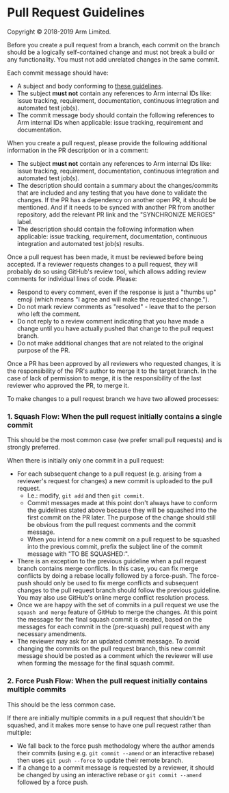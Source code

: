 # Pull Request Guidelines

Copyright © 2018-2019 Arm Limited.

Before you create a pull request from a branch, each commit on the branch
should be a logically self-contained change and must not break a build or any
functionality. You must not add unrelated changes in the same commit.

Each commit message should have:
* A subject and body conforming to [these guidelines][commit-message-guidelines].
* The subject **must not** contain any references to Arm internal IDs like: issue
  tracking, requirement, documentation, continuous integration and automated
  test job(s).
* The commit message body should contain the following references to Arm internal
  IDs when applicable: issue tracking, requirement and documentation.

When you create a pull request, please provide the following additional
information in the PR description or in a comment:
* The subject **must not** contain any references to Arm internal IDs like: issue
  tracking, requirement, documentation, continuous integration and automated
  test job(s).
* The description should contain a summary about the changes/commits that are
  included and any testing that you have done to validate the changes. If the PR
  has a dependency on another open PR, it should be mentioned. And if it needs to
  be synced with another PR from another repository, add the relevant PR link and
  the "SYNCHRONIZE MERGES" label.
* The description should contain the following information when applicable:
  issue tracking, requirement, documentation, continuous integration and
  automated test job(s) results.

Once a pull request has been made, it must be reviewed before being accepted.
If a reviewer requests changes to a pull request, they will probably do so
using GitHub's review tool, which allows adding review comments for individual
lines of code. Please:
* Respond to every comment, even if the response is just a "thumbs up" emoji
  (which means "I agree and will make the requested change.").
* Do not mark review comments as "resolved" - leave that to the person who
  left the comment.
* Do not reply to a review comment indicating that you have made a change until
  you have actually pushed that change to the pull request branch.
* Do not make additional changes that are not related to the original purpose
  of the PR.
  
Once a PR has been approved by all reviewers who requested changes, it is the
responsibility of the PR's author to merge it to the target branch. In the
case of lack of permission to merge, it is the responsibility of the last
reviewer who approved the PR, to merge it.

To make changes to a pull request branch we have two allowed processes:

### 1. Squash Flow: When the pull request initially contains a single commit

This should be the most common case (we prefer small pull requests) and is
strongly preferred.

When there is initially only one commit in a pull request:
* For each subsequent change to a pull request (e.g. arising from a reviewer's
  request for changes) a new commit is uploaded to the pull request.
  * I.e.: modify, `git add` and then `git commit`.
  * Commit messages made at this point don't always have to conform the
    guidelines stated above because they will be squashed into the first commit
    on the PR later. The purpose of the change should still be obvious from the
    pull request comments and the commit message.
  * When you intend for a new commit on a pull request to be squashed into the
    previous commit, prefix the subject line of the commit message with "TO BE
    SQUASHED:".
* There is an exception to the previous guideline when a pull request branch
  contains merge conflicts. In this case, you can fix merge conflicts
  by doing a rebase locally followed by a force-push. The force-push should
  only be used to fix merge conflicts and subsequent changes to the pull
  request branch should follow the previous guideline. You may also use
  GitHub's online merge conflict resolution process.
* Once we are happy with the set of commits in a pull request we use the
  `squash and merge` feature of GitHub to merge the changes. At this point the
  message for the final squash commit is created, based on the messages for
  each commit in the (pre-squash) pull request with any necessary amendments.
* The reviewer may ask for an updated commit message. To avoid changing the
  commits on the pull request branch, this new commit message should be posted
  as a comment which the reviewer will use when forming the message for the
  final squash commit.

### 2. Force Push Flow: When the pull request initially contains multiple commits

This should be the less common case.

If there are initially multiple commits in a pull request that shouldn't be
squashed, and it makes more sense to have one pull request rather than
multiple:
* We fall back to the force push methodology where the author amends their
  commits (using e.g. `git commit --amend` or an interactive rebase) then uses
  `git push --force` to update their remote branch.
* If a change to a commit message is requested by a reviewer, it should be
  changed by using an interactive rebase or `git commit --amend` followed by a
  force push.

[commit-message-guidelines]: https://gist.github.com/robertpainsi/b632364184e70900af4ab688decf6f53#file-commit-message-guidelines-md
